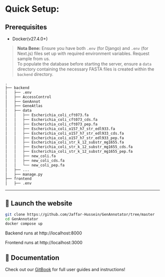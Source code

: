 # Quick Setup:

## Prerequisites
- Docker(v27.4.0+)

> **Nota Bene:** Ensure you have both `.env` (for Django) and `.env` (for Next.js) files set up with required environment variables. Request sample from us. <br>
To populate the database before starting the server, ensure a `data` directory containing the necessary FASTA files is created within the `backend` directory. <br>
```html
.
├── backend
│   ├── .env
│   ├── AccessControl
│   ├── GenAnnot
│   ├── GeneAtlas
│   ├── data
│   │   ├── Escherichia_coli_cft073.fa
│   │   ├── Escherichia_coli_cft073_cds.fa
│   │   ├── Escherichia_coli_cft073_pep.fa
│   │   ├── Escherichia_coli_o157_h7_str_edl933.fa
│   │   ├── Escherichia_coli_o157_h7_str_edl933_cds.fa
│   │   ├── Escherichia_coli_o157_h7_str_edl933_pep.fa
│   │   ├── Escherichia_coli_str_k_12_substr_mg1655.fa
│   │   ├── Escherichia_coli_str_k_12_substr_mg1655_cds.fa
│   │   ├── Escherichia_coli_str_k_12_substr_mg1655_pep.fa
│   │   ├── new_coli.fa
│   │   ├── new_coli_cds.fa
│   │   └── new_coli_pep.fa
│   ├── ...
│   ├── manage.py
├── frontend
│   ├── .env
```
---

## 🚀 Launch the website

```bash
git clone https://github.com/Jaffar-Hussein/GenAnnotator/tree/master
cd GenAnnotator
docker compose up
```
Backend runs at http://localhost:8000

Frontend runs at http://localhost:3000

## 📖 Documentation

Check out our [GitBook](https://genannotator.gitbook.io/genannotator-docs/) for full user guides and instructions! 